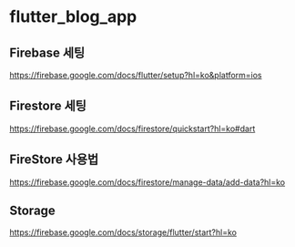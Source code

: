 # flutter_blog_app

## Firebase 세팅

https://firebase.google.com/docs/flutter/setup?hl=ko&platform=ios

## Firestore 세팅

https://firebase.google.com/docs/firestore/quickstart?hl=ko#dart

## FireStore 사용법

https://firebase.google.com/docs/firestore/manage-data/add-data?hl=ko

## Storage

https://firebase.google.com/docs/storage/flutter/start?hl=ko
